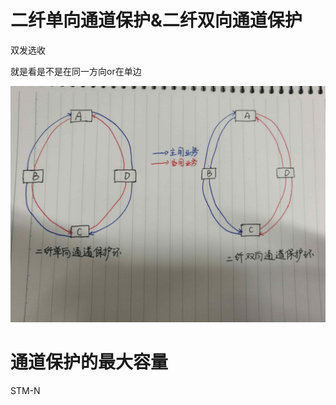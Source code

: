 # 二纤单向通道保护&二纤双向通道保护

双发选收

就是看是不是在同一方向or在单边

![](/assets/IMG_20170519_155909.jpg)

# 通道保护的最大容量

STM-N


